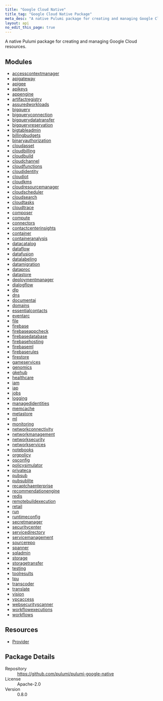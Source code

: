 ```yaml
---
title: "Google Cloud Native"
title_tag: "Google Cloud Native Package"
meta_desc: "A native Pulumi package for creating and managing Google Cloud resources."
layout: api
no_edit_this_page: true
---
```


<!-- WARNING: this file was generated by Pulumi Docs Generator. -->
<!-- Do not edit by hand unless you're certain you know what you are doing! -->

A native Pulumi package for creating and managing Google Cloud resources.

<h2 id="modules">Modules</h2>
<ul class="api">
    <li><a href="accesscontextmanager/" title="accesscontextmanager"><span class="api-symbol api-symbol--module"></span>accesscontextmanager</a></li>
    <li><a href="apigateway/" title="apigateway"><span class="api-symbol api-symbol--module"></span>apigateway</a></li>
    <li><a href="apigee/" title="apigee"><span class="api-symbol api-symbol--module"></span>apigee</a></li>
    <li><a href="apikeys/" title="apikeys"><span class="api-symbol api-symbol--module"></span>apikeys</a></li>
    <li><a href="appengine/" title="appengine"><span class="api-symbol api-symbol--module"></span>appengine</a></li>
    <li><a href="artifactregistry/" title="artifactregistry"><span class="api-symbol api-symbol--module"></span>artifactregistry</a></li>
    <li><a href="assuredworkloads/" title="assuredworkloads"><span class="api-symbol api-symbol--module"></span>assuredworkloads</a></li>
    <li><a href="bigquery/" title="bigquery"><span class="api-symbol api-symbol--module"></span>bigquery</a></li>
    <li><a href="bigqueryconnection/" title="bigqueryconnection"><span class="api-symbol api-symbol--module"></span>bigqueryconnection</a></li>
    <li><a href="bigquerydatatransfer/" title="bigquerydatatransfer"><span class="api-symbol api-symbol--module"></span>bigquerydatatransfer</a></li>
    <li><a href="bigqueryreservation/" title="bigqueryreservation"><span class="api-symbol api-symbol--module"></span>bigqueryreservation</a></li>
    <li><a href="bigtableadmin/" title="bigtableadmin"><span class="api-symbol api-symbol--module"></span>bigtableadmin</a></li>
    <li><a href="billingbudgets/" title="billingbudgets"><span class="api-symbol api-symbol--module"></span>billingbudgets</a></li>
    <li><a href="binaryauthorization/" title="binaryauthorization"><span class="api-symbol api-symbol--module"></span>binaryauthorization</a></li>
    <li><a href="cloudasset/" title="cloudasset"><span class="api-symbol api-symbol--module"></span>cloudasset</a></li>
    <li><a href="cloudbilling/" title="cloudbilling"><span class="api-symbol api-symbol--module"></span>cloudbilling</a></li>
    <li><a href="cloudbuild/" title="cloudbuild"><span class="api-symbol api-symbol--module"></span>cloudbuild</a></li>
    <li><a href="cloudchannel/" title="cloudchannel"><span class="api-symbol api-symbol--module"></span>cloudchannel</a></li>
    <li><a href="cloudfunctions/" title="cloudfunctions"><span class="api-symbol api-symbol--module"></span>cloudfunctions</a></li>
    <li><a href="cloudidentity/" title="cloudidentity"><span class="api-symbol api-symbol--module"></span>cloudidentity</a></li>
    <li><a href="cloudiot/" title="cloudiot"><span class="api-symbol api-symbol--module"></span>cloudiot</a></li>
    <li><a href="cloudkms/" title="cloudkms"><span class="api-symbol api-symbol--module"></span>cloudkms</a></li>
    <li><a href="cloudresourcemanager/" title="cloudresourcemanager"><span class="api-symbol api-symbol--module"></span>cloudresourcemanager</a></li>
    <li><a href="cloudscheduler/" title="cloudscheduler"><span class="api-symbol api-symbol--module"></span>cloudscheduler</a></li>
    <li><a href="cloudsearch/" title="cloudsearch"><span class="api-symbol api-symbol--module"></span>cloudsearch</a></li>
    <li><a href="cloudtasks/" title="cloudtasks"><span class="api-symbol api-symbol--module"></span>cloudtasks</a></li>
    <li><a href="cloudtrace/" title="cloudtrace"><span class="api-symbol api-symbol--module"></span>cloudtrace</a></li>
    <li><a href="composer/" title="composer"><span class="api-symbol api-symbol--module"></span>composer</a></li>
    <li><a href="compute/" title="compute"><span class="api-symbol api-symbol--module"></span>compute</a></li>
    <li><a href="connectors/" title="connectors"><span class="api-symbol api-symbol--module"></span>connectors</a></li>
    <li><a href="contactcenterinsights/" title="contactcenterinsights"><span class="api-symbol api-symbol--module"></span>contactcenterinsights</a></li>
    <li><a href="container/" title="container"><span class="api-symbol api-symbol--module"></span>container</a></li>
    <li><a href="containeranalysis/" title="containeranalysis"><span class="api-symbol api-symbol--module"></span>containeranalysis</a></li>
    <li><a href="datacatalog/" title="datacatalog"><span class="api-symbol api-symbol--module"></span>datacatalog</a></li>
    <li><a href="dataflow/" title="dataflow"><span class="api-symbol api-symbol--module"></span>dataflow</a></li>
    <li><a href="datafusion/" title="datafusion"><span class="api-symbol api-symbol--module"></span>datafusion</a></li>
    <li><a href="datalabeling/" title="datalabeling"><span class="api-symbol api-symbol--module"></span>datalabeling</a></li>
    <li><a href="datamigration/" title="datamigration"><span class="api-symbol api-symbol--module"></span>datamigration</a></li>
    <li><a href="dataproc/" title="dataproc"><span class="api-symbol api-symbol--module"></span>dataproc</a></li>
    <li><a href="datastore/" title="datastore"><span class="api-symbol api-symbol--module"></span>datastore</a></li>
    <li><a href="deploymentmanager/" title="deploymentmanager"><span class="api-symbol api-symbol--module"></span>deploymentmanager</a></li>
    <li><a href="dialogflow/" title="dialogflow"><span class="api-symbol api-symbol--module"></span>dialogflow</a></li>
    <li><a href="dlp/" title="dlp"><span class="api-symbol api-symbol--module"></span>dlp</a></li>
    <li><a href="dns/" title="dns"><span class="api-symbol api-symbol--module"></span>dns</a></li>
    <li><a href="documentai/" title="documentai"><span class="api-symbol api-symbol--module"></span>documentai</a></li>
    <li><a href="domains/" title="domains"><span class="api-symbol api-symbol--module"></span>domains</a></li>
    <li><a href="essentialcontacts/" title="essentialcontacts"><span class="api-symbol api-symbol--module"></span>essentialcontacts</a></li>
    <li><a href="eventarc/" title="eventarc"><span class="api-symbol api-symbol--module"></span>eventarc</a></li>
    <li><a href="file/" title="file"><span class="api-symbol api-symbol--module"></span>file</a></li>
    <li><a href="firebase/" title="firebase"><span class="api-symbol api-symbol--module"></span>firebase</a></li>
    <li><a href="firebaseappcheck/" title="firebaseappcheck"><span class="api-symbol api-symbol--module"></span>firebaseappcheck</a></li>
    <li><a href="firebasedatabase/" title="firebasedatabase"><span class="api-symbol api-symbol--module"></span>firebasedatabase</a></li>
    <li><a href="firebasehosting/" title="firebasehosting"><span class="api-symbol api-symbol--module"></span>firebasehosting</a></li>
    <li><a href="firebaseml/" title="firebaseml"><span class="api-symbol api-symbol--module"></span>firebaseml</a></li>
    <li><a href="firebaserules/" title="firebaserules"><span class="api-symbol api-symbol--module"></span>firebaserules</a></li>
    <li><a href="firestore/" title="firestore"><span class="api-symbol api-symbol--module"></span>firestore</a></li>
    <li><a href="gameservices/" title="gameservices"><span class="api-symbol api-symbol--module"></span>gameservices</a></li>
    <li><a href="genomics/" title="genomics"><span class="api-symbol api-symbol--module"></span>genomics</a></li>
    <li><a href="gkehub/" title="gkehub"><span class="api-symbol api-symbol--module"></span>gkehub</a></li>
    <li><a href="healthcare/" title="healthcare"><span class="api-symbol api-symbol--module"></span>healthcare</a></li>
    <li><a href="iam/" title="iam"><span class="api-symbol api-symbol--module"></span>iam</a></li>
    <li><a href="iap/" title="iap"><span class="api-symbol api-symbol--module"></span>iap</a></li>
    <li><a href="jobs/" title="jobs"><span class="api-symbol api-symbol--module"></span>jobs</a></li>
    <li><a href="logging/" title="logging"><span class="api-symbol api-symbol--module"></span>logging</a></li>
    <li><a href="managedidentities/" title="managedidentities"><span class="api-symbol api-symbol--module"></span>managedidentities</a></li>
    <li><a href="memcache/" title="memcache"><span class="api-symbol api-symbol--module"></span>memcache</a></li>
    <li><a href="metastore/" title="metastore"><span class="api-symbol api-symbol--module"></span>metastore</a></li>
    <li><a href="ml/" title="ml"><span class="api-symbol api-symbol--module"></span>ml</a></li>
    <li><a href="monitoring/" title="monitoring"><span class="api-symbol api-symbol--module"></span>monitoring</a></li>
    <li><a href="networkconnectivity/" title="networkconnectivity"><span class="api-symbol api-symbol--module"></span>networkconnectivity</a></li>
    <li><a href="networkmanagement/" title="networkmanagement"><span class="api-symbol api-symbol--module"></span>networkmanagement</a></li>
    <li><a href="networksecurity/" title="networksecurity"><span class="api-symbol api-symbol--module"></span>networksecurity</a></li>
    <li><a href="networkservices/" title="networkservices"><span class="api-symbol api-symbol--module"></span>networkservices</a></li>
    <li><a href="notebooks/" title="notebooks"><span class="api-symbol api-symbol--module"></span>notebooks</a></li>
    <li><a href="orgpolicy/" title="orgpolicy"><span class="api-symbol api-symbol--module"></span>orgpolicy</a></li>
    <li><a href="osconfig/" title="osconfig"><span class="api-symbol api-symbol--module"></span>osconfig</a></li>
    <li><a href="policysimulator/" title="policysimulator"><span class="api-symbol api-symbol--module"></span>policysimulator</a></li>
    <li><a href="privateca/" title="privateca"><span class="api-symbol api-symbol--module"></span>privateca</a></li>
    <li><a href="pubsub/" title="pubsub"><span class="api-symbol api-symbol--module"></span>pubsub</a></li>
    <li><a href="pubsublite/" title="pubsublite"><span class="api-symbol api-symbol--module"></span>pubsublite</a></li>
    <li><a href="recaptchaenterprise/" title="recaptchaenterprise"><span class="api-symbol api-symbol--module"></span>recaptchaenterprise</a></li>
    <li><a href="recommendationengine/" title="recommendationengine"><span class="api-symbol api-symbol--module"></span>recommendationengine</a></li>
    <li><a href="redis/" title="redis"><span class="api-symbol api-symbol--module"></span>redis</a></li>
    <li><a href="remotebuildexecution/" title="remotebuildexecution"><span class="api-symbol api-symbol--module"></span>remotebuildexecution</a></li>
    <li><a href="retail/" title="retail"><span class="api-symbol api-symbol--module"></span>retail</a></li>
    <li><a href="run/" title="run"><span class="api-symbol api-symbol--module"></span>run</a></li>
    <li><a href="runtimeconfig/" title="runtimeconfig"><span class="api-symbol api-symbol--module"></span>runtimeconfig</a></li>
    <li><a href="secretmanager/" title="secretmanager"><span class="api-symbol api-symbol--module"></span>secretmanager</a></li>
    <li><a href="securitycenter/" title="securitycenter"><span class="api-symbol api-symbol--module"></span>securitycenter</a></li>
    <li><a href="servicedirectory/" title="servicedirectory"><span class="api-symbol api-symbol--module"></span>servicedirectory</a></li>
    <li><a href="servicemanagement/" title="servicemanagement"><span class="api-symbol api-symbol--module"></span>servicemanagement</a></li>
    <li><a href="sourcerepo/" title="sourcerepo"><span class="api-symbol api-symbol--module"></span>sourcerepo</a></li>
    <li><a href="spanner/" title="spanner"><span class="api-symbol api-symbol--module"></span>spanner</a></li>
    <li><a href="sqladmin/" title="sqladmin"><span class="api-symbol api-symbol--module"></span>sqladmin</a></li>
    <li><a href="storage/" title="storage"><span class="api-symbol api-symbol--module"></span>storage</a></li>
    <li><a href="storagetransfer/" title="storagetransfer"><span class="api-symbol api-symbol--module"></span>storagetransfer</a></li>
    <li><a href="testing/" title="testing"><span class="api-symbol api-symbol--module"></span>testing</a></li>
    <li><a href="toolresults/" title="toolresults"><span class="api-symbol api-symbol--module"></span>toolresults</a></li>
    <li><a href="tpu/" title="tpu"><span class="api-symbol api-symbol--module"></span>tpu</a></li>
    <li><a href="transcoder/" title="transcoder"><span class="api-symbol api-symbol--module"></span>transcoder</a></li>
    <li><a href="translate/" title="translate"><span class="api-symbol api-symbol--module"></span>translate</a></li>
    <li><a href="vision/" title="vision"><span class="api-symbol api-symbol--module"></span>vision</a></li>
    <li><a href="vpcaccess/" title="vpcaccess"><span class="api-symbol api-symbol--module"></span>vpcaccess</a></li>
    <li><a href="websecurityscanner/" title="websecurityscanner"><span class="api-symbol api-symbol--module"></span>websecurityscanner</a></li>
    <li><a href="workflowexecutions/" title="workflowexecutions"><span class="api-symbol api-symbol--module"></span>workflowexecutions</a></li>
    <li><a href="workflows/" title="workflows"><span class="api-symbol api-symbol--module"></span>workflows</a></li>
</ul>

<h2 id="resources">Resources</h2>
<ul class="api">
    <li><a href="provider" title="Provider"><span class="api-symbol api-symbol--resource"></span>Provider</a></li>
</ul>

<h2 id="package-details">Package Details</h2>
<dl class="package-details">
	<dt>Repository</dt>
	<dd><a href="https://github.com/pulumi/pulumi-google-native">https://github.com/pulumi/pulumi-google-native</a></dd>
	<dt>License</dt>
	<dd>Apache-2.0</dd>
	<dt>Version</dt>
	<dd>0.8.0</dd>
</dl>

